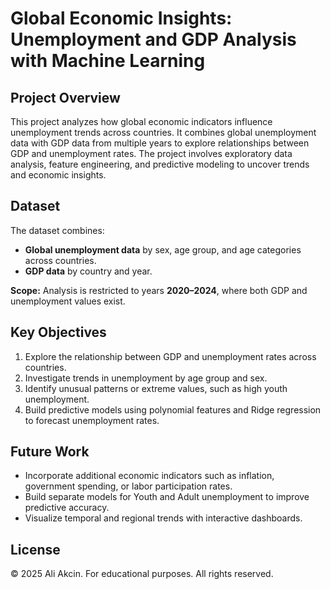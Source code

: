 # Global Economic Insights: Unemployment and GDP Analysis with Machine Learning

## Project Overview
This project analyzes how global economic indicators influence unemployment trends across countries. It combines global unemployment data with GDP data from multiple years to explore relationships between GDP and unemployment rates. The project involves exploratory data analysis, feature engineering, and predictive modeling to uncover trends and economic insights.

## Dataset
The dataset combines:
- **Global unemployment data** by sex, age group, and age categories across countries.
- **GDP data** by country and year.  

**Scope:** Analysis is restricted to years **2020–2024**, where both GDP and unemployment values exist.

## Key Objectives
1. Explore the relationship between GDP and unemployment rates across countries.
2. Investigate trends in unemployment by age group and sex.
3. Identify unusual patterns or extreme values, such as high youth unemployment.
4. Build predictive models using polynomial features and Ridge regression to forecast unemployment rates.


## Future Work
- Incorporate additional economic indicators such as inflation, government spending, or labor participation rates.
- Build separate models for Youth and Adult unemployment to improve predictive accuracy.
- Visualize temporal and regional trends with interactive dashboards.

## License
© 2025 Ali Akcin. For educational purposes. All rights reserved.

